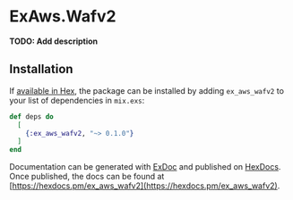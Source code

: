 # ExAws.Wafv2

**TODO: Add description**

## Installation

If [available in Hex](https://hex.pm/docs/publish), the package can be installed
by adding `ex_aws_wafv2` to your list of dependencies in `mix.exs`:

```elixir
def deps do
  [
    {:ex_aws_wafv2, "~> 0.1.0"}
  ]
end
```

Documentation can be generated with [ExDoc](https://github.com/elixir-lang/ex_doc)
and published on [HexDocs](https://hexdocs.pm). Once published, the docs can
be found at [https://hexdocs.pm/ex_aws_wafv2](https://hexdocs.pm/ex_aws_wafv2).

